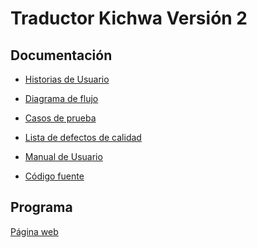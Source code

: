 # Traductor Kichwa Versión 2

## Documentación

- [Historias de Usuario](https://github.com/SLeonCamacho/CalidadCodeFusion/blob/7d28277916edf409d62b1dc2f4956ff03767e536/Proyecto-Traductor-Kichwa-Version-2/Documentaci%C3%B3n/Historias%20de%20Usuario.md) 

- [Diagrama de flujo](https://github.com/SLeonCamacho/CalidadCodeFusion/blob/7d28277916edf409d62b1dc2f4956ff03767e536/Proyecto-Traductor-Kichwa-Version-2/Documentaci%C3%B3n/Diagrama%20de%20flujo/Diagrama%20de%20flujo.md) 

- [Casos de prueba](https://github.com/SLeonCamacho/CalidadCodeFusion/blob/7d28277916edf409d62b1dc2f4956ff03767e536/Proyecto-Traductor-Kichwa-Version-2/Documentaci%C3%B3n/Casos%20de%20Prueba%20v2.0.md)  

- [Lista de defectos de calidad](https://github.com/SLeonCamacho/CalidadCodeFusion/blob/7d28277916edf409d62b1dc2f4956ff03767e536/Proyecto-Traductor-Kichwa-Version-2/Documentaci%C3%B3n/Lista%20defectos%20de%20calidad%20v2.0.md) 

- [Manual de Usuario](https://github.com/SLeonCamacho/CalidadCodeFusion/blob/7d28277916edf409d62b1dc2f4956ff03767e536/Proyecto-Traductor-Kichwa-Version-2/Documentaci%C3%B3n/Manual%20de%20Usuario/Manual%20de%20Usuario.md) 

- [Código fuente](https://github.com/SLeonCamacho/CalidadCodeFusion/tree/7d28277916edf409d62b1dc2f4956ff03767e536/Proyecto-Traductor-Kichwa-Version-2/C%C3%B3digo/TraductorNumeroKichwa%20v2.0%20(revisado)) 

## Programa
[Página web]()
